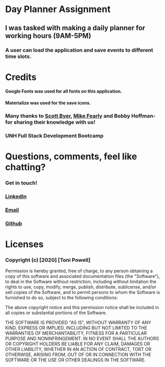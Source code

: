 #  Day Planner Assignment 

## I was tasked with making a daily planner for working hours (9AM-5PM)
### A user can load the application and save events to different time slots. 



<!-- screen shot below -->
<!-- ![Screen Shot 2020-12-10 at 18 24 25](https://user-images.githubusercontent.com/72999798/104847024-bab4e000-58ab-11eb-9f4a-ece9a77d05c3.png) -->

<!-- View the deployed application here  -->

<!-- [View the deployed application here]( https://tonipow3ll.github.io/Code-Quiz/) -->




# Credits
#### Google Fonts was used for all fonts on this application. 
#### Materialize was used for the save icons. 
### Many thanks to [Scott Byer](https://github.com/switch120), [Mike Fearly](https://michaelfearnley.com/) and Bobby Hoffman- for sharing their knowledge with us! 
 

### UNH Full Stack Development Bootcamp

# Questions, comments, feel like chatting?
### Get in touch!
### [LinkedIn](www.linkedin.com/in/tonipowell13)
### [Email](tonipow3ll@gmail.com)
### [Github](tonipow3ll.github.io)


# Licenses
### Copyright (c) [2020] [Toni Powell]

Permission is hereby granted, free of charge, to any person obtaining a copy
of this software and associated documentation files (the "Software"), to deal
in the Software without restriction, including without limitation the rights
to use, copy, modify, merge, publish, distribute, sublicense, and/or sell
copies of the Software, and to permit persons to whom the Software is
furnished to do so, subject to the following conditions:

The above copyright notice and this permission notice shall be included in all
copies or substantial portions of the Software.

THE SOFTWARE IS PROVIDED "AS IS", WITHOUT WARRANTY OF ANY KIND, EXPRESS OR
IMPLIED, INCLUDING BUT NOT LIMITED TO THE WARRANTIES OF MERCHANTABILITY,
FITNESS FOR A PARTICULAR PURPOSE AND NONINFRINGEMENT. IN NO EVENT SHALL THE
AUTHORS OR COPYRIGHT HOLDERS BE LIABLE FOR ANY CLAIM, DAMAGES OR OTHER
LIABILITY, WHETHER IN AN ACTION OF CONTRACT, TORT OR OTHERWISE, ARISING FROM,
OUT OF OR IN CONNECTION WITH THE SOFTWARE OR THE USE OR OTHER DEALINGS IN THE
SOFTWARE.
